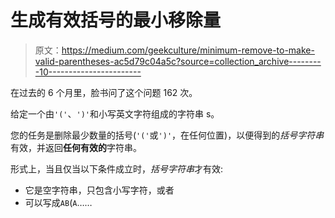 # 生成有效括号的最小移除量

> 原文：<https://medium.com/geekculture/minimum-remove-to-make-valid-parentheses-ac5d79c04a5c?source=collection_archive---------10----------------------->

在过去的 6 个月里，脸书问了这个问题 162 次。

给定一个由`'('`、`')'`和小写英文字符组成的字符串 s。

您的任务是删除最少数量的括号(`'('`或`')'`，在任何位置)，以便得到的*括号字符串*有效，并返回**任何有效的**字符串。

形式上，当且仅当以下条件成立时，*括号字符串*才有效:

*   它是空字符串，只包含小写字符，或者
*   可以写成`AB`(`A`……